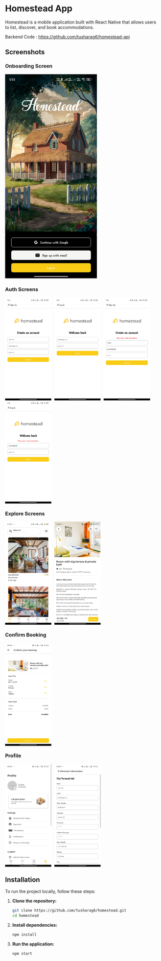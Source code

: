 # Homestead App

Homestead is a mobile application built with React Native that allows users to list, discover, and book accommodations.

Backend Code : https://github.com/tusharag6/homestead-api

## Screenshots

### Onboarding Screen

<img src="assets/screenshots/onboarding.jpg" alt="Onboarding Screen" width="300">

### Auth Screens

<div style="display: flex; flex-wrap: wrap">
  <img src="assets/screenshots/signup.jpg" alt="Sign Up Screen" width="30%" style="margin-right:10px" >
  <img src="assets/screenshots/signin.jpg" alt="Sign In Screen" width="30%" style="margin-right:10px">
  <img src="assets/screenshots/signup-error.jpg" alt="Sign Up Error Screen" width="30%" style="margin-right:10px">
  <img src="assets/screenshots/signin-error.jpg" alt="Sign In Error Screen" width="30%" style="margin-right:10px">
</div>

### Explore Screens

<div style="display: flex; flex-wrap: wrap;">
  <img src="assets/screenshots/listing.jpg" alt="Listing Screen" width="30%" style="margin-right:10px">
  <img src="assets/screenshots/listing-details.jpg" alt="Details Screen" width="30%" style="margin-right:10px">
</div>

### Confirm Booking

<div style="display: flex; flex-wrap: wrap;">
  <img src="assets/screenshots/confirm-booking.jpg" alt="Confirm Booking" width="30%" style="margin-right:10px">
</div>

### Profile

<div style="display: flex; flex-wrap: wrap;">
  <img src="assets/screenshots/profile.jpg" alt="Profile" width="30%" style="margin-right:10px">
    <img src="assets/screenshots/edit-profile.jpg" alt="Edit Profile" width="30%" style="margin-right:10px">
</div>

## Installation

To run the project locally, follow these steps:

1. **Clone the repository:**

   ```sh
   git clone https://github.com/tusharag6/homestead.git
   cd homestead
   ```

2. **Install dependencies:**

   ```sh
   npm install
   ```

3. **Run the application:**

   ```sh
   npm start
   ```
